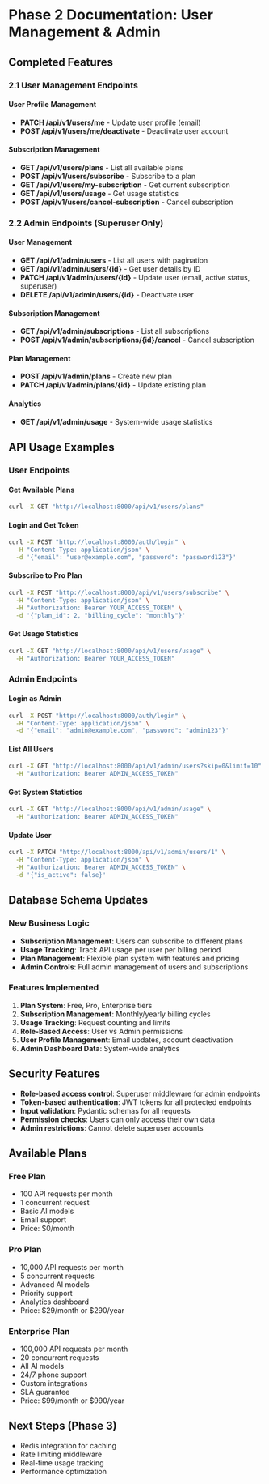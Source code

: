 # Phase 2 Documentation: User Management & Admin

## Completed Features

### 2.1 User Management Endpoints

#### User Profile Management
- **PATCH /api/v1/users/me** - Update user profile (email)
- **POST /api/v1/users/me/deactivate** - Deactivate user account

#### Subscription Management
- **GET /api/v1/users/plans** - List all available plans
- **POST /api/v1/users/subscribe** - Subscribe to a plan
- **GET /api/v1/users/my-subscription** - Get current subscription
- **GET /api/v1/users/usage** - Get usage statistics
- **POST /api/v1/users/cancel-subscription** - Cancel subscription

### 2.2 Admin Endpoints (Superuser Only)

#### User Management
- **GET /api/v1/admin/users** - List all users with pagination
- **GET /api/v1/admin/users/{id}** - Get user details by ID
- **PATCH /api/v1/admin/users/{id}** - Update user (email, active status, superuser)
- **DELETE /api/v1/admin/users/{id}** - Deactivate user

#### Subscription Management
- **GET /api/v1/admin/subscriptions** - List all subscriptions
- **POST /api/v1/admin/subscriptions/{id}/cancel** - Cancel subscription

#### Plan Management
- **POST /api/v1/admin/plans** - Create new plan
- **PATCH /api/v1/admin/plans/{id}** - Update existing plan

#### Analytics
- **GET /api/v1/admin/usage** - System-wide usage statistics

## API Usage Examples

### User Endpoints

#### Get Available Plans
```bash
curl -X GET "http://localhost:8000/api/v1/users/plans"
```

#### Login and Get Token
```bash
curl -X POST "http://localhost:8000/auth/login" \
  -H "Content-Type: application/json" \
  -d '{"email": "user@example.com", "password": "password123"}'
```

#### Subscribe to Pro Plan
```bash
curl -X POST "http://localhost:8000/api/v1/users/subscribe" \
  -H "Content-Type: application/json" \
  -H "Authorization: Bearer YOUR_ACCESS_TOKEN" \
  -d '{"plan_id": 2, "billing_cycle": "monthly"}'
```

#### Get Usage Statistics
```bash
curl -X GET "http://localhost:8000/api/v1/users/usage" \
  -H "Authorization: Bearer YOUR_ACCESS_TOKEN"
```

### Admin Endpoints

#### Login as Admin
```bash
curl -X POST "http://localhost:8000/auth/login" \
  -H "Content-Type: application/json" \
  -d '{"email": "admin@example.com", "password": "admin123"}'
```

#### List All Users
```bash
curl -X GET "http://localhost:8000/api/v1/admin/users?skip=0&limit=10" \
  -H "Authorization: Bearer ADMIN_ACCESS_TOKEN"
```

#### Get System Statistics
```bash
curl -X GET "http://localhost:8000/api/v1/admin/usage" \
  -H "Authorization: Bearer ADMIN_ACCESS_TOKEN"
```

#### Update User
```bash
curl -X PATCH "http://localhost:8000/api/v1/admin/users/1" \
  -H "Content-Type: application/json" \
  -H "Authorization: Bearer ADMIN_ACCESS_TOKEN" \
  -d '{"is_active": false}'
```

## Database Schema Updates

### New Business Logic
- **Subscription Management**: Users can subscribe to different plans
- **Usage Tracking**: Track API usage per user per billing period
- **Plan Management**: Flexible plan system with features and pricing
- **Admin Controls**: Full admin management of users and subscriptions

### Features Implemented
1. **Plan System**: Free, Pro, Enterprise tiers
2. **Subscription Management**: Monthly/yearly billing cycles
3. **Usage Tracking**: Request counting and limits
4. **Role-Based Access**: User vs Admin permissions
5. **User Profile Management**: Email updates, account deactivation
6. **Admin Dashboard Data**: System-wide analytics

## Security Features
- **Role-based access control**: Superuser middleware for admin endpoints
- **Token-based authentication**: JWT tokens for all protected endpoints
- **Input validation**: Pydantic schemas for all requests
- **Permission checks**: Users can only access their own data
- **Admin restrictions**: Cannot delete superuser accounts

## Available Plans

### Free Plan
- 100 API requests per month
- 1 concurrent request
- Basic AI models
- Email support
- Price: $0/month

### Pro Plan
- 10,000 API requests per month
- 5 concurrent requests
- Advanced AI models
- Priority support
- Analytics dashboard
- Price: $29/month or $290/year

### Enterprise Plan
- 100,000 API requests per month
- 20 concurrent requests
- All AI models
- 24/7 phone support
- Custom integrations
- SLA guarantee
- Price: $99/month or $990/year

## Next Steps (Phase 3)
- Redis integration for caching
- Rate limiting middleware
- Real-time usage tracking
- Performance optimization
